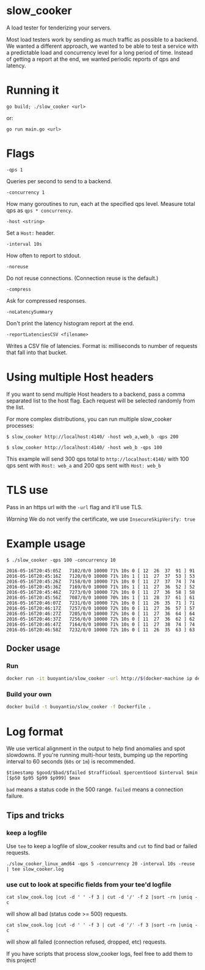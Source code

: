 # slow_cooker
A load tester for tenderizing your servers.

Most load testers work by sending as much traffic as possible to a
backend. We wanted a different approach, we wanted to be able to test
a service with a predictable load and concurrency level for a long
period of time. Instead of getting a report at the end, we wanted
periodic reports of qps and latency.

# Running it

`go build; ./slow_cooker <url>`

or:

`go run main.go <url>`

# Flags

`-qps 1`

Queries per second to send to a backend.

`-concurrency 1`

How many goroutines to run, each at the specified qps level. Measure
total qps as `qps * concurrency`.

`-host <string>`

Set a `Host:` header.

`-interval 10s`

How often to report to stdout.

`-noreuse`

Do not reuse connections. (Connection reuse is the default.)

`-compress`

Ask for compressed responses.

`-noLatencySummary`

Don't print the latency histogram report at the end.

`-reportLatenciesCSV <filename>`

Writes a CSV file of latencies. Format is: milliseconds to number of
requests that fall into that bucket.

# Using multiple Host headers

If you want to send multiple Host headers to a backend, pass a comma separated
list to the host flag. Each request will be selected randomly from the list.

For more complex distributions, you can run multiple slow_cooker processes:

```$ slow_cooker http://localhost:4140/ -host web_a,web_b -qps 200```

```$ slow_cooker http://localhost:4140/ -host web_b -qps 100```

This example will send 300 qps total to `http://localhost:4140/` with 100 qps
sent with `Host: web_a` and 200 qps sent with `Host: web_b`

# TLS use

Pass in an https url with the `-url` flag and it'll use TLS.

_Warning_ We do not verify the certificate, we use `InsecureSkipVerify: true`

# Example usage

```
$ ./slow_cooker -qps 100 -concurrency 10

2016-05-16T20:45:05Z   7102/0/0 10000 71% 10s 0 [ 12  26  37  91 ] 91
2016-05-16T20:45:16Z   7120/0/0 10000 71% 10s 1 [ 11  27  37  53 ] 53
2016-05-16T20:45:26Z   7158/0/0 10000 71% 10s 0 [ 11  27  37  74 ] 74
2016-05-16T20:45:36Z   7169/0/0 10000 71% 10s 1 [ 11  27  36  52 ] 52
2016-05-16T20:45:46Z   7273/0/0 10000 72% 10s 0 [ 11  27  36  58 ] 58
2016-05-16T20:45:56Z   7087/0/0 10000 70% 10s 1 [ 11  28  37  61 ] 61
2016-05-16T20:46:07Z   7231/0/0 10000 72% 10s 0 [ 11  26  35  71 ] 71
2016-05-16T20:46:17Z   7257/0/0 10000 72% 10s 0 [ 11  27  36  57 ] 57
2016-05-16T20:46:27Z   7205/0/0 10000 72% 10s 0 [ 11  27  36  64 ] 64
2016-05-16T20:46:37Z   7256/0/0 10000 72% 10s 0 [ 11  27  36  62 ] 62
2016-05-16T20:46:47Z   7164/0/0 10000 71% 10s 0 [ 11  27  38  74 ] 74
2016-05-16T20:46:58Z   7232/0/0 10000 72% 10s 0 [ 11  26  35  63 ] 63
```

## Docker usage

### Run

```bash
docker run -it buoyantio/slow_cooker -url http://$(docker-machine ip default):4140 -qps 100 -concurrency 10
```

### Build your own

```bash
docker build -t buoyantio/slow_cooker -f Dockerfile .
```

# Log format

We use vertical alignment in the output to help find anomalies and spot
slowdowns. If you're running multi-hour tests, bumping up the reporting
interval to 60 seconds (`60s` or `1m`) is recommended.

```
$timestamp $good/$bad/$failed $trafficGoal $percentGood $interval $min [$p50 $p95 $p99 $p999] $max
```

`bad` means a status code in the 500 range. `failed` means a
connection failure.

## Tips and tricks

### keep a logfile

Use `tee` to keep a logfile of slow_cooker results and `cut` to find bad or failed requests.

`./slow_cooker_linux_amd64 -qps 5 -concurrency 20 -interval 10s -reuse | tee slow_cooker.log`

### use cut to look at specific fields from your tee'd logfile

`cat slow_cook.log |cut -d ' ' -f 3 | cut -d '/' -f 2 |sort -rn |uniq -c`

will show all bad (status code >= 500) requests.

`cat slow_cook.log |cut -d ' ' -f 3 | cut -d '/' -f 3 |sort -rn |uniq -c`

will show all failed (connection refused, dropped, etc) requests.

If you have scripts that process slow_cooker logs, feel free to add
them to this project!

